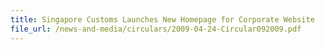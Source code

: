 ```yaml
---
title: Singapore Customs Launches New Homepage for Corporate Website
file_url: /news-and-media/circulars/2009-04-24-Circular092009.pdf
---
```

